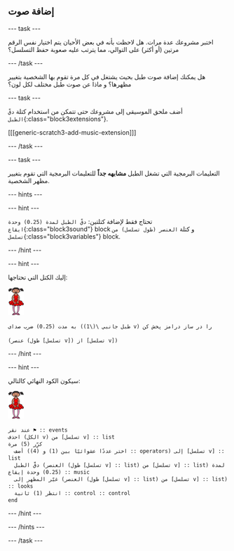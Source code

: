 ## إضافة صوت

--- task ---

اختبر مشروعك عدة مرات. هل لاحظت بأنه في بعض الأحيان يتم اختيار نفس الرقم مرتين (أو أكثر) على التوالي، مما يترتب عليه صعوبة حفظ التسلسل؟

--- /task ---

هل يمكنك إضافة صوت طبل بحيث يشتغل في كل مرة تقوم بها الشخصية بتغيير مظهرها؟ و ماذا عن صوت طبل مختلف لكل لون؟

--- task ---

أضف ملحق الموسيقى إلى مشروعك حتى تتمكن من استخدام كتلة `دقّ الطبل`{:class="block3extensions"}.

[[[generic-scratch3-add-music-extension]]]

--- /task ---

--- task ---

التعليمات البرمجية التي تشغل الطبل **مشابهه جداً** للتعليمات البرمجية التي تقوم بتغيير مظهر الشخصية.

--- hints ---


--- hint ---

تحتاج فقط لإضافة كتلتين: `دقّ الطبل لمدة (0.25) وحدة ايقاع`{:class="block3sound"} block و كتلة `العنصر (طول تسلسل) من تسلسل`{:class="block3variables"} block.

--- /hint ---

--- hint ---

إليك الكتل التي تحتاجها:

![راقصة البالية](images/ballerina.png)

```blocks3
به مدت (0.25) ضرب صدای ((1\)\ طبل جانبي v) را در ساز درامز پخش کن

(عنصر (طول [تسلسل v]) از [تسلسل v])
```

--- /hint ---

--- hint ---

سيكون الكود النهائي كالتالي:

![راقصة البالية](images/ballerina.png)

```blocks3
عند نقر ⚑ :: events
احذف (الكل v) من [تسلسل v] :: list
كرِّر (5) مرة 
  أضف (اختر عددًا عشوائيًا بين (1) و (4) :: operators) إلى [تسلسل v] :: list
  دقَّ الطبل (العنصر (طول [تسلسل v] :: list) من [تسلسل v] :: list) لمدة (0.25) وحدة إيقاع :: music
  غيّر المظهر إلى (العنصر (طول [تسلسل v] :: list) من [تسلسل v] :: list) :: looks
  انتظر (1) ثانية :: control :: control
end
```

--- /hint ---

--- /hints ---

--- /task ---